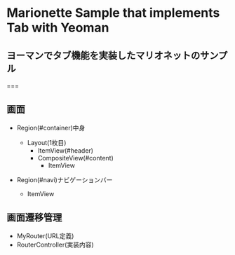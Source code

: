 # Marionette Sample that implements Tab with Yeoman
## ヨーマンでタブ機能を実装したマリオネットのサンプル
===

## 画面
- Region(#container)中身
    - Layout(1枚目)
        - ItemView(#header)
        - CompositeView(#content)
            - ItemView

- Region(#navi)ナビゲーションバー
    - ItemView

## 画面遷移管理
- MyRouter(URL定義)
- RouterController(実装内容)